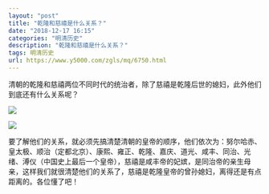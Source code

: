 ```yaml
---
layout: "post"
title: "乾隆和慈禧是什么关系？"
date: "2018-12-17 16:15"
categories: "明清历史"
description: "乾隆和慈禧是什么关系？"
tags: 明清历史
url: https://www.y5000.com/zgls/mq/6750.html
---
```






清朝的乾隆和慈禧两位不同时代的统治者，除了慈禧是乾隆后世的媳妇，此外他们到底还有什么关系呢？

![](https://img.y5000.com/uploads/allimg/161207/1J159EH-0.jpg)

![](https://img.y5000.com/uploads/allimg/161207/1J15942C-1.jpg)

要了解他们的关系，就必须先搞清楚清朝的皇帝的顺序，他们依次为：努尔哈赤、皇太极、顺治（定都北京）、康熙、雍正、乾隆、嘉庆、道光、咸丰、同治、光绪、溥仪（中国史上最后一个皇帝），慈禧是咸丰帝的妃嫔，是同治帝的亲生母亲，这样我们就很清楚他们的关系了，慈禧是乾隆皇帝的曾孙媳妇，离得还是有点距离的。各位懂了吧！
